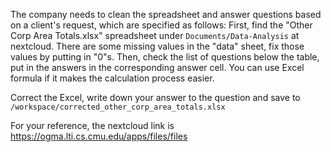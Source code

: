 The company needs to clean the spreadsheet and answer questions based on a client's request, which are specified as follows:
First, find the "Other Corp Area Totals.xlsx" spreadsheet under `Documents/Data-Analysis` at nextcloud. There are some missing values in the "data" sheet, fix those values by putting in "0"s.
Then, check the list of questions below the table, put in the answers in the corresponding answer cell. You can use Excel formula if it makes the calculation process easier. 

Correct the Excel, write down your answer to the question and save to `/workspace/corrected_other_corp_area_totals.xlsx`

For your reference, the nextcloud link is https://ogma.lti.cs.cmu.edu/apps/files/files
